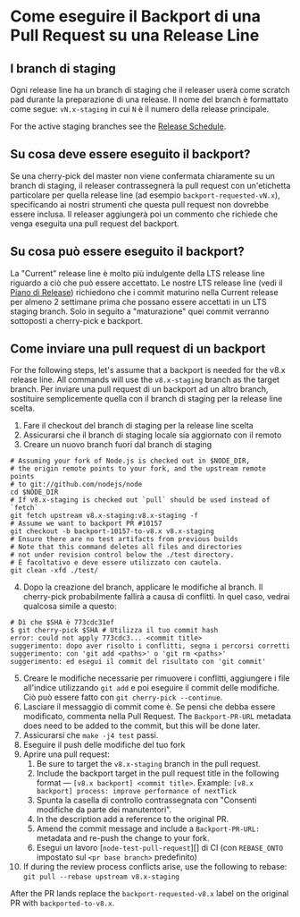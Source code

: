 # Come eseguire il Backport di una Pull Request su una Release Line

## I branch di staging

Ogni release line ha un branch di staging che il releaser userà come scratch pad durante la preparazione di una release. Il nome del branch è formattato come segue: `vN.x-staging` in cui `N` è il numero della release principale.

For the active staging branches see the [Release Schedule](https://github.com/nodejs/Release#release-schedule1).

## Su cosa deve essere eseguito il backport?

Se una cherry-pick del master non viene confermata chiaramente su un branch di staging, il releaser contrassegnerà la pull request con un'etichetta particolare per quella release line (ad esempio `backport-requested-vN.x`), specificando ai nostri strumenti che questa pull request non dovrebbe essere inclusa. Il releaser aggiungerà poi un commento che richiede che venga eseguita una pull request del backport.

## Su cosa può essere eseguito il backport?

La "Current" release line è molto più indulgente della LTS release line riguardo a ciò che può essere accettato. Le nostre LTS release line (vedi il [Piano di Release](https://github.com/nodejs/Release#release-plan)) richiedono che i commit maturino nella Current release per almeno 2 settimane prima che possano essere accettati in un LTS staging branch. Solo in seguito a "maturazione" quei commit verranno sottoposti a cherry-pick e backport.

## Come inviare una pull request di un backport

For the following steps, let's assume that a backport is needed for the v8.x release line. All commands will use the `v8.x-staging` branch as the target branch. Per inviare una pull request di un backport ad un altro branch, sostituire semplicemente quella con il branch di staging per la release line scelta.

1. Fare il checkout del branch di staging per la release line scelta
2. Assicurarsi che il branch di staging locale sia aggiornato con il remoto
3. Creare un nuovo branch fuori dal branch di staging

```shell
# Assuming your fork of Node.js is checked out in $NODE_DIR,
# the origin remote points to your fork, and the upstream remote points
# to git://github.com/nodejs/node
cd $NODE_DIR
# If v8.x-staging is checked out `pull` should be used instead of `fetch`
git fetch upstream v8.x-staging:v8.x-staging -f
# Assume we want to backport PR #10157
git checkout -b backport-10157-to-v8.x v8.x-staging
# Ensure there are no test artifacts from previous builds
# Note that this command deletes all files and directories
# not under revision control below the ./test directory.
# È facoltativo e deve essere utilizzato con cautela.
git clean -xfd ./test/
```

4. Dopo la creazione del branch, applicare le modifiche al branch. Il cherry-pick probabilmente fallirà a causa di conflitti. In quel caso, vedrai qualcosa simile a questo:

```shell
# Dì che $SHA è 773cdc31ef
$ git cherry-pick $SHA # Utilizza il tuo commit hash
error: could not apply 773cdc3... <commit title>
suggerimento: dopo aver risolto i conflitti, segna i percorsi corretti
suggerimento: con 'git add <paths>' o 'git rm <paths>'
suggerimento: ed esegui il commit del risultato con 'git commit'
```

5. Creare le modifiche necessarie per rimuovere i conflitti, aggiungere i file all'indice utilizzando `git add` e poi eseguire il commit delle modifiche. Ciò può essere fatto con `git cherry-pick --continue`.
6. Lasciare il messaggio di commit come è. Se pensi che debba essere modificato, commenta nella Pull Request. The `Backport-PR-URL` metadata does need to be added to the commit, but this will be done later.
7. Assicurarsi che `make -j4 test` passi.
8. Eseguire il push delle modifiche del tuo fork
9. Aprire una pull request:
   1. Be sure to target the `v8.x-staging` branch in the pull request.
   1. Include the backport target in the pull request title in the following format — `[v8.x backport] <commit title>`. Example: `[v8.x backport] process: improve performance of nextTick`
   1. Spunta la casella di controllo contrassegnata con "Consenti modifiche da parte dei manutentori".
   1. In the description add a reference to the original PR.
   1. Amend the commit message and include a `Backport-PR-URL:` metadata and re-push the change to your fork.
   1. Esegui un lavoro [`node-test-pull-request`][] di CI (con `REBASE_ONTO` impostato sul `<pr base branch>` predefinito)
10. If during the review process conflicts arise, use the following to rebase: `git pull --rebase upstream v8.x-staging`

After the PR lands replace the `backport-requested-v8.x` label on the original PR with `backported-to-v8.x`.

